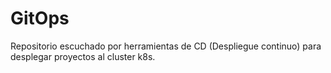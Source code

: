 # GitOps

Repositorio escuchado por herramientas de CD (Despliegue continuo) para desplegar proyectos al cluster k8s.

